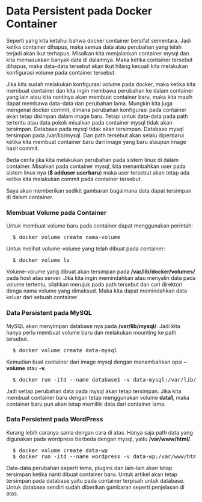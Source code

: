# Data Persistent pada Docker Container
Seperti yang kita ketahui bahwa docker container bersifat sementara. Jadi ketika container dihapus, maka semua data atau perubahan yang telah terjadi akan ikut terhapus. Misalkan kita menjalankan container mysql dan kita memasukkan banyak data di dalamnya. Maka ketika container tersebut dihapus, maka data-data tersebut akan ikut hilang kecuali kita melakukan konfigurasi volume pada container tersebut.

Jika kita sudah melakukan konfigurasi volume pada docker, maka ketika kita membuat container dan kita ingin membawa perubahan ke dalam container yang lain atau kita nantinya akan membuat container baru, maka kita masih dapat membawa data-data dan perubahan lama. Mungkin kita juga mengenal docker commit, dimana perubahan konfigurasi pada container akan tetap disimpan dalam image baru. Tetapi untuk data-data pada path tertentu atau data pokok misalkan pada container mysql tidak akan tersimpan. Database pada mysql tidak akan tersimpan. Database mysql tersimpan pada /var/lib/mysql. Dan path tersebut akan selalu diperbarui ketika kita membuat container baru dari image yang baru ataupun image hasil commit.

Beda cerita jika kita melakukan perubahan pada sistem linux di dalam container. Misalkan pada container mysql, kita menambahkan user pada sistem linux nya (<b>$ adduser userbaru</b>) maka user tersebut akan tetap ada ketika kita melakukan commit pada container tersebut.

Saya akan memberikan sedikit gambaran bagaimana data dapat tersimpan di dalam container.

### Membuat Volume pada Container
Untuk membuat volume baru pada container dapat menggunakan perintah:
<pre>
  $ docker volume create nama-volume
</pre>

Untuk melihat volume-volume yang telah dibuat pada container:

<pre>
  $ docker volume ls
</pre>

Volume-volume yang dibuat akan tersimpan pada <b>/var/lib/docker/volumes/</b> pada host atau server. Jika kita ingin memindahkan atau menyalin data pada volume tertentu, silahkan merujuk pada path tersebut dan cari direktori denga nama volume yang dimaksud. Maka kita dapat memindahkan data keluar dari sebuah container.

### Data Persistent pada MySQL

MySQL akan menyimpan database nya pada <b>/var/lib/mysql/</b>. Jadi kita hanya perlu membuat volume baru dan melakukan mounting ke path tersebut.

<pre>
  $ docker volume create data-mysql
</pre>

Kemudian buat container dari image mysql dengan menambahkan opsi <b>–volume</b> atau <b>-v</b>.

<pre>
  $ docker run -itd --name database1 -v data-mysql:/var/lib/mysql -e MYSQL_ROOT_PASSWORD=12345 -p 3306:3306 mysql 
</pre>

Jadi setiap perubahan data pada mysql akan tetap tersimpan. Jika kita membuat container baru dengan tetap menggunakan volume <b>data1</b>, maka container baru pun akan tetap memiliki data dari container lama.

### Data Persistent pada WordPress

Kurang lebih caranya sama dengan cara di atas. Hanya saja path data yang digunakan pada wordpress berbeda dengan mysql, yaitu <b>/var/www/html/</b>.

<pre>
  $ docker volume create data-wp
  $ docker run -itd --name wordpress -v data-wp:/var/www/html -p 80:80 wordpress
</pre>

Data-data perubahan seperti tema, plugins dan lain-lain akan tetap tersimpan ketika nanti dibuat container baru. Untuk artikel akan tetap tersimpan pada database yaitu pada container terpisah untuk database. Untuk database sendiri sudah diberikan gambaran seperti penjelasan di atas.



